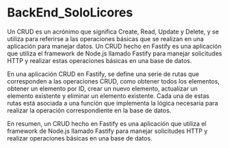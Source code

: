 # BackEnd_SoloLicores
Un CRUD es un acrónimo que significa Create, Read, Update y Delete, y se utiliza para referirse a las operaciones básicas que se realizan en una aplicación para manejar datos. Un CRUD hecho en Fastify es una aplicación que utiliza el framework de Node.js llamado Fastify para manejar solicitudes HTTP y realizar estas operaciones básicas en una base de datos.

En una aplicación CRUD en Fastify, se define una serie de rutas que corresponden a las operaciones CRUD, como obtener todos los elementos, obtener un elemento por ID, crear un nuevo elemento, actualizar un elemento existente y eliminar un elemento existente. Cada una de estas rutas está asociada a una función que implementa la lógica necesaria para realizar la operación correspondiente en la base de datos.

En resumen, un CRUD hecho en Fastify es una aplicación que utiliza el framework de Node.js llamado Fastify para manejar solicitudes HTTP y realizar operaciones básicas en una base de datos.
